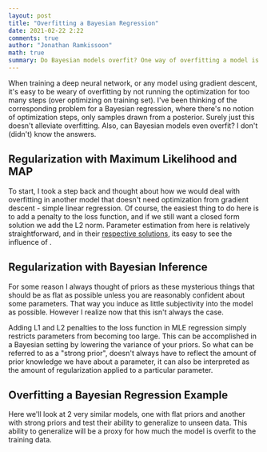```yaml
---
layout: post
title: "Overfitting a Bayesian Regression"
date: 2021-02-22 2:22
comments: true
author: "Jonathan Ramkissoon"
math: true
summary: Do Bayesian models overfit? One way of overfitting a model is training for too long. How does this transfer to Bayesian models with no notion of "training"?
---
```


When training a deep neural network, or any model using gradient descent, it's easy to be weary of overfitting by not running the optimization for too many steps (over optimizing on training set). I've been thinking of the corresponding problem for a Bayesian regression, where there's no notion of optimization steps, only samples drawn from a posterior. Surely just this doesn't alleviate overfitting. Also, can Bayesian models even overfit? I don't (didn't) know the answers. 


## Regularization with Maximum Likelihood and MAP 

To start, I took a step back and thought about how we would deal with overfitting in another model that doesn't need optimization from gradient descent - simple linear regression. Of course, the easiest thing to do here is to add a penalty to the loss function, and if we still want a closed form solution we add the L2 norm. Parameter estimation from here is relatively straightforward, and in their [respective solutions](https://math.stackexchange.com/questions/2917109/map-solution-for-linear-regression-what-is-a-gaussian-prior), its easy to see the influence of . 




## Regularization with Bayesian Inference

For some reason I always thought of priors as these mysterious things that should be as flat as possible unless you are reasonably confident about some parameters. That way you induce as little subjectivity into the model as possible. However I realize now that this isn't always the case. 

Adding L1 and L2 penalties to the loss function in MLE regression simply restricts parameters from becoming too large. This can be accomplished in a Bayesian setting by lowering the variance of your priors. So what can be referred to as a "strong prior", doesn't always have to reflect the amount of prior knowledge we have about a parameter, it can also be interpreted as the amount of regularization applied to a particular parameter. 

## Overfitting a Bayesian Regression Example

Here we'll look at 2 very similar models, one with flat priors and another with strong priors and test their ability to generalize to unseen data. This ability to generalize will be a proxy for how much the model is overfit to the training data. 

